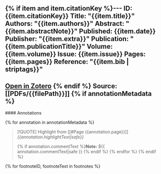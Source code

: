 {% if item and item.citationKey %}---
ID: {{item.citationKey}}
Title: "{{item.title}}"
Authors: "{{item.authors}}"
Abstract: "{{item.abstractNote}}"
Published: {{item.date}}
Publisher: "{{item.extra}}"
Publication: "{{item.publicationTitle}}"
Volume: {{item.volume}}
Issue: {{item.issue}}
Pages: {{item.pages}}
Reference: "{{item.bib | striptags}}"
---

[Open in Zotero](zotero://select/library/items/{{item.select}}) {% endif %}
Source: [[PDFs/{{filePath}}]]
{% if annotationMetadata %}
---
<div class="annotations">
#### Annotations
</div>

{% for annotation in annotationMetadata %}
> [!QUOTE] Highlight from [[#Page {{annotation.page}}]]
> *{{annotation.highlightText|safe}}*
>
> {% if annotation.commentText %}**Note:** ${{ annotation.commentText|safe }} {% endif %}
{% endfor %}
{% endif %}


{% for footnoteID, footnoteText in footnotes %}

[^{{footnoteID}}]: {{ footnoteText }}
{% endfor %}


